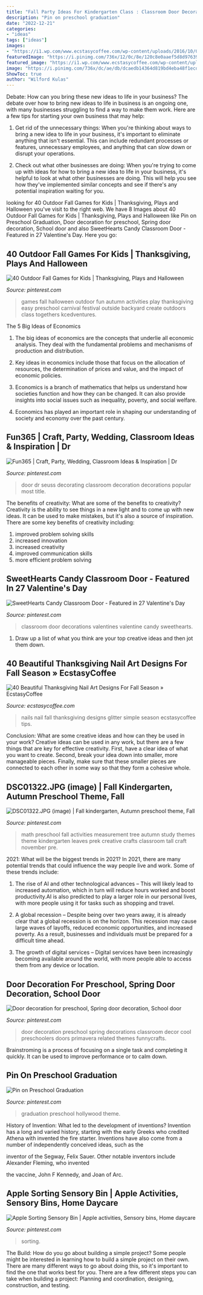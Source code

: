 ```yaml
---
title: "Fall Party Ideas For Kindergarten Class : Classroom Door Decorations Valentines Valentine Candy Sweethearts"
description: "Pin on preschool graduation"
date: "2022-12-21"
categories:
- "ideas"
tags: ["ideas"]
images:
- "https://i1.wp.com/www.ecstasycoffee.com/wp-content/uploads/2016/10/Golden-Glitter-Nails-Art.jpg?resize=640%2C640"
featuredImage: "https://i.pinimg.com/736x/12/0c/8e/120c8e0aaef5d8d976391b86b059308b--hollywood-classroom-hollywood-theme.jpg"
featured_image: "https://i1.wp.com/www.ecstasycoffee.com/wp-content/uploads/2016/10/Golden-Glitter-Nails-Art.jpg?resize=640%2C640"
image: "https://i.pinimg.com/736x/dc/ae/db/dcaedb14364d819bd4eba48f1ecd5e7f.jpg"
ShowToc: true
author: "Wilford Kulas"
---
```



Debate: How can you bring these new ideas to life in your business?
The debate over how to bring new ideas to life in business is an ongoing one, with many businesses struggling to find a way to make them work. Here are a few tips for starting your own business that may help: 
1. Get rid of the unnecessary things: When you're thinking about ways to bring a new idea to life in your business, it's important to eliminate anything that isn't essential. This can include redundant processes or features, unnecessary employees, and anything that can slow down or disrupt your operations. 

2. Check out what other businesses are doing: When you're trying to come up with ideas for how to bring a new idea to life in your business, it's helpful to look at what other businesses are doing. This will help you see how they've implemented similar concepts and see if there's any potential inspiration waiting for you.

	

		
looking for 40 Outdoor Fall Games for Kids | Thanksgiving, Plays and Halloween you've visit to the right web. We have 8 Images about 40 Outdoor Fall Games for Kids | Thanksgiving, Plays and Halloween like Pin on Preschool Graduation, Door decoration for preschool, Spring door decoration, School door and also SweetHearts Candy Classroom Door - Featured in 27 Valentine&#039;s Day. Here you go:
		
    
## 40 Outdoor Fall Games For Kids | Thanksgiving, Plays And Halloween

<img loading=lazy src="https://s-media-cache-ak0.pinimg.com/736x/59/5c/77/595c77adafe9aefce6c6f69b0ba86a1c.jpg" onerror="this.onerror=null;this.src='https://tse4.mm.bing.net/th?id=OIP.m-yAvfryCKXx0FEzaMTSCQHaKl&amp;pid=15.1';" alt="40 Outdoor Fall Games for Kids | Thanksgiving, Plays and Halloween">

_Source: pinterest.com_

>games fall halloween outdoor fun autumn activities play thanksgiving easy preschool carnival festival outside backyard create outdoors class togethers kcedventures. 

	

The 5 Big Ideas of Economics
1. The big ideas of economics are the concepts that underlie all economic analysis. They deal with the fundamental problems and mechanisms of production and distribution.
2. Key ideas in economics include those that focus on the allocation of resources, the determination of prices and value, and the impact of economic policies.

3. Economics is a branch of mathematics that helps us understand how societies function and how they can be changed. It can also provide insights into social issues such as inequality, poverty, and social welfare.

4. Economics has played an important role in shaping our understanding of society and economy over the past century.

    
## Fun365 | Craft, Party, Wedding, Classroom Ideas &amp; Inspiration | Dr

<img loading=lazy src="https://i.pinimg.com/736x/8f/d4/24/8fd424fb1b276d012e54673c615ea583--classroom-door-decorations-classroom-ideas.jpg" onerror="this.onerror=null;this.src='https://tse3.mm.bing.net/th?id=OIP.qV6yY0CQ-jWSKa-iHZdligHaLH&amp;pid=15.1';" alt="Fun365 | Craft, Party, Wedding, Classroom Ideas &amp; Inspiration | Dr">

_Source: pinterest.com_

>door dr seuss decorating classroom decoration decorations popular most title. 

	

The benefits of creativity: What are some of the benefits to creativity?
Creativity is the ability to see things in a new light and to come up with new ideas. It can be used to make mistakes, but it's also a source of inspiration. There are some key benefits of creativity including: 
1. improved problem solving skills 
2. increased innovation 
3. increased creativity 
4. improved communication skills 
5. more efficient problem solving 

    
## SweetHearts Candy Classroom Door - Featured In 27 Valentine&#039;s Day

<img loading=lazy src="https://i.pinimg.com/736x/0c/8d/eb/0c8debfdff242b0584438dddd1bfb953--classroom-door-decorations-classroom-ideas.jpg" onerror="this.onerror=null;this.src='https://tse2.mm.bing.net/th?id=OIP.fymEiLQCMYc9m9fmjGWRigHaNI&amp;pid=15.1';" alt="SweetHearts Candy Classroom Door - Featured in 27 Valentine&#039;s Day">

_Source: pinterest.com_

>classroom door decorations valentines valentine candy sweethearts. 

	

1. Draw up a list of what you think are your top creative ideas and then jot them down.

    
## 40 Beautiful Thanksgiving Nail Art Designs For Fall Season » EcstasyCoffee

<img loading=lazy src="https://i1.wp.com/www.ecstasycoffee.com/wp-content/uploads/2016/10/Golden-Glitter-Nails-Art.jpg?resize=640%2C640" onerror="this.onerror=null;this.src='https://tse4.mm.bing.net/th?id=OIP.TxQSsxk2FwHFV-02FV1tdwHaHa&amp;pid=15.1';" alt="40 Beautiful Thanksgiving Nail Art Designs For Fall Season » EcstasyCoffee">

_Source: ecstasycoffee.com_

>nails nail fall thanksgiving designs glitter simple season ecstasycoffee tips. 

	

Conclusion: What are some creative ideas and how can they be used in your work?
Creative ideas can be used in any work, but there are a few things that are key for effective creativity. First, have a clear idea of what you want to create. Second, break your idea down into smaller, more manageable pieces. Finally, make sure that these smaller pieces are connected to each other in some way so that they form a cohesive whole.

    
## DSC01322.JPG (image) | Fall Kindergarten, Autumn Preschool Theme, Fall

<img loading=lazy src="https://i.pinimg.com/originals/bd/98/35/bd98354345c75a0295e7206d7a02b7fd.jpg" onerror="this.onerror=null;this.src='https://tse1.mm.bing.net/th?id=OIP.b2Qad8e16uFwzA_X32wWGQHaJ4&amp;pid=15.1';" alt="DSC01322.JPG (image) | Fall kindergarten, Autumn preschool theme, Fall">

_Source: pinterest.com_

>math preschool fall activities measurement tree autumn study themes theme kindergarten leaves prek creative crafts classroom tall craft november pre. 

	

2021: What will be the biggest trends in 2021?
In 2021, there are many potential trends that could influence the way people live and work. Some of these trends include:
1. The rise of AI and other technological advances – This will likely lead to increased automation, which in turn will reduce hours worked and boost productivity.AI is also predicted to play a larger role in our personal lives, with more people using it for tasks such as shopping and travel.

2. A global recession – Despite being over two years away, it is already clear that a global recession is on the horizon. This recession may cause large waves of layoffs, reduced economic opportunities, and increased poverty. As a result, businesses and individuals must be prepared for a difficult time ahead.

3. The growth of digital services – Digital services have been increasingly becoming available around the world, with more people able to access them from any device or location.

    
## Door Decoration For Preschool, Spring Door Decoration, School Door

<img loading=lazy src="https://i.pinimg.com/736x/ac/82/bf/ac82bfbeb31450ebe28d5b42255294dd.jpg" onerror="this.onerror=null;this.src='https://tse1.mm.bing.net/th?id=OIP.GNnPQ3O_X2wWlDe6WZ6_ogHaJ4&amp;pid=15.1';" alt="Door decoration for preschool, Spring door decoration, School door">

_Source: pinterest.com_

>door decoration preschool spring decorations classroom decor cool preschoolers doors primavera related themes funnycrafts. 

	

Brainstroming is a process of focusing on a single task and completing it quickly. It can be used to improve performance or to calm down.

    
## Pin On Preschool Graduation

<img loading=lazy src="https://i.pinimg.com/736x/12/0c/8e/120c8e0aaef5d8d976391b86b059308b--hollywood-classroom-hollywood-theme.jpg" onerror="this.onerror=null;this.src='https://tse3.mm.bing.net/th?id=OIP.BLdRmlD7wnrDSKdim0MZvAHaJ3&amp;pid=15.1';" alt="Pin on Preschool Graduation">

_Source: pinterest.com_

>graduation preschool hollywood theme. 

	

History of Invention: What led to the development of inventions?
Invention has a long and varied history, starting with the early Greeks who credited Athena with invented the
fire starter. Inventions have also come from a number of independently conceived ideas, such as the

inventor of the Segway, Felix Sauer. Other notable inventors include Alexander Fleming, who invented

the vaccine, John F Kennedy, and Joan of Arc.

    
## Apple Sorting Sensory Bin | Apple Activities, Sensory Bins, Home Daycare

<img loading=lazy src="https://i.pinimg.com/736x/dc/ae/db/dcaedb14364d819bd4eba48f1ecd5e7f.jpg" onerror="this.onerror=null;this.src='https://tse4.mm.bing.net/th?id=OIP.38K44aofVMEIYLn-FhD3ZgHaJ4&amp;pid=15.1';" alt="Apple Sorting Sensory Bin | Apple activities, Sensory bins, Home daycare">

_Source: pinterest.com_

>sorting. 

	

The Build: How do you go about building a simple project?
Some people might be interested in learning how to build a simple project on their own. There are many different ways to go about doing this, so it's important to find the one that works best for you. There are a few different steps you can take when building a project: Planning and coordination, designing, construction, and testing.

